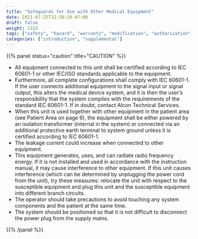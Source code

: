 ```yaml
---
title: "Safeguards for Use with Other Medical Equipment"
date: 2021-07-25T22:38:19-07:00
draft: false
weight: 1332
tags: ["safety", "hazard", "warranty", "modification", "authorization", "accessories", "performance", "harm", "protect", "caution"]
categories: ["introduction", "supplemental"]
---
```


{{% panel status="caution" title="CAUTION" %}}

* All equipment connected to this unit shall be certified according to IEC 60601-1 or other IEC/ISO standards applicable to the equipment.
* Furthermore, all complete configurations shall comply with IEC 60601-1. If the user connects additional equipment to the signal input or signal output, this alters the medical device system, and it is then the user’s responsibility that the system complies with the requirements of the standard IEC 60601-1. If in doubt, contact Alcon Technical Services.
* When this unit is used together with other equipment in the patient area (see Patient Area on page 6), the equipment shall be either powered by an isolation transformer (internal in the system) or connected via an additional protective earth terminal to system ground unless it is certified according to IEC 60601-1.
* The leakage current could increase when connected to other equipment.
* This equipment generates, uses, and can radiate radio frequency energy. If it is not installed and used in accordance with the instruction manual, it may cause interference to other equipment. If this unit causes interference (which can be determined by unplugging the power cord from the unit), try these measures: relocate the unit with respect to the susceptible equipment and plug this unit and the susceptible equipment into different branch circuits.
* The operator should take precautions to avoid touching any system components and the patient at the same time.
* The system should be positioned so that it is not difficult to disconnect the power plug from the supply mains.

{{% /panel %}}
